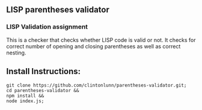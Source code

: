 ## LISP parentheses validator
### LISP Validation assignment
This is a checker that checks whether LISP code is valid or not. It checks for correct number of opening and closing parentheses as well as correct nesting. 

## Install Instructions:
```
git clone https://github.com/clintonlunn/parentheses-validator.git;
cd parentheses-validator &&
npm install &&
node index.js;
```